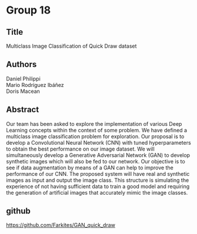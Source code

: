 # Group 18
## Title
Multiclass Image Classification of Quick Draw dataset
## Authors
Daniel Philippi  
Mario Rodríguez Ibáñez  
Doris Macean  
## Abstract
Our team has been asked to explore the
implementation of various Deep Learning
concepts within the context of some problem.
We have defined a multiclass image
classification problem for exploration. Our
proposal is to develop a Convolutional Neural
Network (CNN) with tuned hyperparameters to
obtain the best performance on our image
dataset. We will simultaneously develop a
Generative Adversarial Network (GAN) to
develop synthetic images which will also be fed
to our network. Our objective is to see if data
augmentation by means of a GAN can help to
improve the performance of our CNN.
The proposed system will have real and
synthetic images as input and output the image
class. This structure is simulating the
experience of not having sufficient data to train
a good model and requiring the generation of
artificial images that accurately mimic the
image classes.  
## github
https://github.com/Farkites/GAN_quick_draw  

